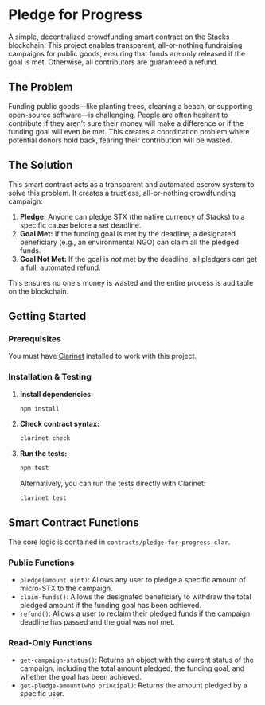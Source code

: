 # Pledge for Progress

A simple, decentralized crowdfunding smart contract on the Stacks blockchain. This project enables transparent, all-or-nothing fundraising campaigns for public goods, ensuring that funds are only released if the goal is met. Otherwise, all contributors are guaranteed a refund.

## The Problem

Funding public goods—like planting trees, cleaning a beach, or supporting open-source software—is challenging. People are often hesitant to contribute if they aren't sure their money will make a difference or if the funding goal will even be met. This creates a coordination problem where potential donors hold back, fearing their contribution will be wasted.

## The Solution

This smart contract acts as a transparent and automated escrow system to solve this problem. It creates a trustless, all-or-nothing crowdfunding campaign:

1.  **Pledge:** Anyone can pledge STX (the native currency of Stacks) to a specific cause before a set deadline.
2.  **Goal Met:** If the funding goal is met by the deadline, a designated beneficiary (e.g., an environmental NGO) can claim all the pledged funds.
3.  **Goal Not Met:** If the goal is *not* met by the deadline, all pledgers can get a full, automated refund.

This ensures no one's money is wasted and the entire process is auditable on the blockchain.

## Getting Started

### Prerequisites

You must have [Clarinet](https://github.com/hirosystems/clarinet) installed to work with this project.

### Installation & Testing

1.  **Install dependencies:**
    ```bash
    npm install
    ```

2.  **Check contract syntax:**
    ```bash
    clarinet check
    ```

3.  **Run the tests:**
    ```bash
    npm test
    ```
    Alternatively, you can run the tests directly with Clarinet:
    ```bash
    clarinet test
    ```

## Smart Contract Functions

The core logic is contained in `contracts/pledge-for-progress.clar`.

### Public Functions
- `pledge(amount uint)`: Allows any user to pledge a specific amount of micro-STX to the campaign.
- `claim-funds()`: Allows the designated beneficiary to withdraw the total pledged amount if the funding goal has been achieved.
- `refund()`: Allows a user to reclaim their pledged funds if the campaign deadline has passed and the goal was not met.

### Read-Only Functions
- `get-campaign-status()`: Returns an object with the current status of the campaign, including the total amount pledged, the funding goal, and whether the goal has been achieved.
- `get-pledge-amount(who principal)`: Returns the amount pledged by a specific user.
 
